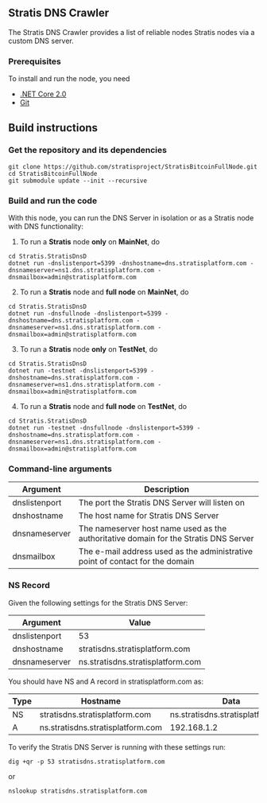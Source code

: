## Stratis DNS Crawler 
The Stratis DNS Crawler provides a list of reliable nodes Stratis nodes via a custom DNS server.

### Prerequisites

To install and run the node, you need
* [.NET Core 2.0](https://www.microsoft.com/net/download/core)
* [Git](https://git-scm.com/)

## Build instructions

### Get the repository and its dependencies

```
git clone https://github.com/stratisproject/StratisBitcoinFullNode.git  
cd StratisBitcoinFullNode
git submodule update --init --recursive
```

### Build and run the code
With this node, you can run the DNS Server in isolation or as a Stratis node with DNS functionality:

1. To run a <b>Stratis</b> node <b>only</b> on <b>MainNet</b>, do
```
cd Stratis.StratisDnsD
dotnet run -dnslistenport=5399 -dnshostname=dns.stratisplatform.com -dnsnameserver=ns1.dns.stratisplatform.com -dnsmailbox=admin@stratisplatform.com
```  

2. To run a <b>Stratis</b> node and <b>full node</b> on <b>MainNet</b>, do
```
cd Stratis.StratisDnsD
dotnet run -dnsfullnode -dnslistenport=5399 -dnshostname=dns.stratisplatform.com -dnsnameserver=ns1.dns.stratisplatform.com -dnsmailbox=admin@stratisplatform.com
```  

3. To run a <b>Stratis</b> node <b>only</b> on <b>TestNet</b>, do
```
cd Stratis.StratisDnsD
dotnet run -testnet -dnslistenport=5399 -dnshostname=dns.stratisplatform.com -dnsnameserver=ns1.dns.stratisplatform.com -dnsmailbox=admin@stratisplatform.com
```  

4. To run a <b>Stratis</b> node and <b>full node</b> on <b>TestNet</b>, do
```
cd Stratis.StratisDnsD
dotnet run -testnet -dnsfullnode -dnslistenport=5399 -dnshostname=dns.stratisplatform.com -dnsnameserver=ns1.dns.stratisplatform.com -dnsmailbox=admin@stratisplatform.com
```  

### Command-line arguments

| Argument      | Description                                                                          |
| ------------- | ------------------------------------------------------------------------------------ |
| dnslistenport | The port the Stratis DNS Server will listen on                                       |
| dnshostname   | The host name for Stratis DNS Server                                                 |
| dnsnameserver | The nameserver host name used as the authoritative domain for the Stratis DNS Server |
| dnsmailbox    | The e-mail address used as the administrative point of contact for the domain        |

### NS Record

Given the following settings for the Stratis DNS Server:

| Argument      | Value                             |
| ------------- | --------------------------------- |
| dnslistenport | 53                                |
| dnshostname   | stratisdns.stratisplatform.com    |
| dnsnameserver | ns.stratisdns.stratisplatform.com |

You should have NS and A record in stratisplatform.com as:

| Type     | Hostname                          | Data                              |
| -------- | --------------------------------- | --------------------------------- |
| NS       | stratisdns.stratisplatform.com    | ns.stratisdns.stratisplatform.com |
| A        | ns.stratisdns.stratisplatform.com | 192.168.1.2                       |

To verify the Stratis DNS Server is running with these settings run:

```
dig +qr -p 53 stratisdns.stratisplatform.com
```  
or
```
nslookup stratisdns.stratisplatform.com
```
